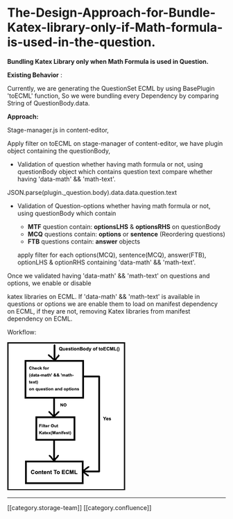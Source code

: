 # The-Design-Approach-for-Bundle-Katex-library-only-if-Math-formula-is-used-in-the-question.

**Bundling Katex Library only when Math Formula is used in Question.**

**Existing Behavior** :

Currently, we are generating the QuestionSet ECML by using BasePlugin 'toECML' function, So we were bundling every Dependency by comparing String of QuestionBody.data.

**Approach:**

Stage-manager.js in content-editor,

Apply filter on toECML on stage-manager of content-editor, we have plugin object containing the questionBody,

* Validation of question whether having math formula or not, using questionBody object which contains question text compare whether having 'data-math' && 'math-text'.

JSON.parse(plugin.\_question.body).data.data.question.text

*   Validation of Question-options whether having math formula or not, using questionBody which contain

    * **MTF** question contain: **optionsLHS** & **optionsRHS** on questionBody
    * **MCQ** questions contain: **options** or **sentence** (Reordering questions)
    * **FTB** questions contain: **answer** objects

    apply filter for each options(MCQ), sentence(MCQ), answer(FTB), optionLHS & optionRHS containing 'data-math' && 'math-text'.

Once we validated having 'data-math' && 'math-text' on questions and options, we enable or disable

katex libraries on ECML. If 'data-math' && 'math-text' is available in questions or options we are enable them to load on manifest dependency on ECML, if they are not, removing Katex libraries from manifest dependency on ECML.

Workflow:

![](<../../../../.gitbook/assets/untitled (1).png>)

***

\[\[category.storage-team]] \[\[category.confluence]]
